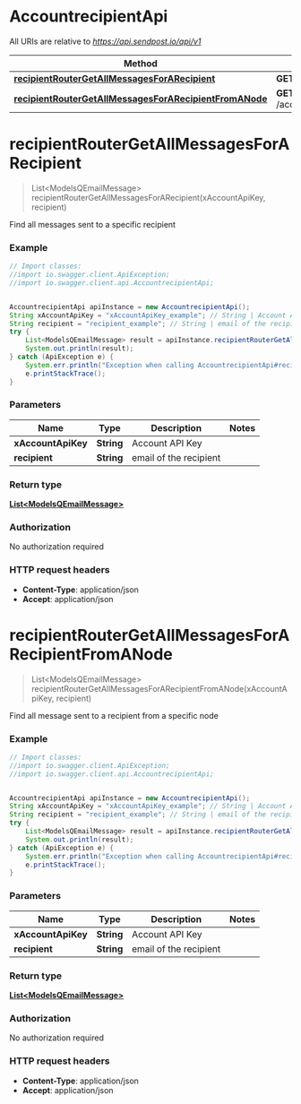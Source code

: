 # AccountrecipientApi

All URIs are relative to *https://api.sendpost.io/api/v1*

Method | HTTP request | Description
------------- | ------------- | -------------
[**recipientRouterGetAllMessagesForARecipient**](AccountrecipientApi.md#recipientRouterGetAllMessagesForARecipient) | **GET** /account/recipient/{recipient}/messages | 
[**recipientRouterGetAllMessagesForARecipientFromANode**](AccountrecipientApi.md#recipientRouterGetAllMessagesForARecipientFromANode) | **GET** /account/recipient/node/{recipient}/messages | 


<a name="recipientRouterGetAllMessagesForARecipient"></a>
# **recipientRouterGetAllMessagesForARecipient**
> List&lt;ModelsQEmailMessage&gt; recipientRouterGetAllMessagesForARecipient(xAccountApiKey, recipient)



Find all messages sent to a specific recipient

### Example
```java
// Import classes:
//import io.swagger.client.ApiException;
//import io.swagger.client.api.AccountrecipientApi;


AccountrecipientApi apiInstance = new AccountrecipientApi();
String xAccountApiKey = "xAccountApiKey_example"; // String | Account API Key
String recipient = "recipient_example"; // String | email of the recipient
try {
    List<ModelsQEmailMessage> result = apiInstance.recipientRouterGetAllMessagesForARecipient(xAccountApiKey, recipient);
    System.out.println(result);
} catch (ApiException e) {
    System.err.println("Exception when calling AccountrecipientApi#recipientRouterGetAllMessagesForARecipient");
    e.printStackTrace();
}
```

### Parameters

Name | Type | Description  | Notes
------------- | ------------- | ------------- | -------------
 **xAccountApiKey** | **String**| Account API Key |
 **recipient** | **String**| email of the recipient |

### Return type

[**List&lt;ModelsQEmailMessage&gt;**](ModelsQEmailMessage.md)

### Authorization

No authorization required

### HTTP request headers

 - **Content-Type**: application/json
 - **Accept**: application/json

<a name="recipientRouterGetAllMessagesForARecipientFromANode"></a>
# **recipientRouterGetAllMessagesForARecipientFromANode**
> List&lt;ModelsQEmailMessage&gt; recipientRouterGetAllMessagesForARecipientFromANode(xAccountApiKey, recipient)



Find all message sent to a recipient from a specific node

### Example
```java
// Import classes:
//import io.swagger.client.ApiException;
//import io.swagger.client.api.AccountrecipientApi;


AccountrecipientApi apiInstance = new AccountrecipientApi();
String xAccountApiKey = "xAccountApiKey_example"; // String | Account API Key
String recipient = "recipient_example"; // String | email of the recipient
try {
    List<ModelsQEmailMessage> result = apiInstance.recipientRouterGetAllMessagesForARecipientFromANode(xAccountApiKey, recipient);
    System.out.println(result);
} catch (ApiException e) {
    System.err.println("Exception when calling AccountrecipientApi#recipientRouterGetAllMessagesForARecipientFromANode");
    e.printStackTrace();
}
```

### Parameters

Name | Type | Description  | Notes
------------- | ------------- | ------------- | -------------
 **xAccountApiKey** | **String**| Account API Key |
 **recipient** | **String**| email of the recipient |

### Return type

[**List&lt;ModelsQEmailMessage&gt;**](ModelsQEmailMessage.md)

### Authorization

No authorization required

### HTTP request headers

 - **Content-Type**: application/json
 - **Accept**: application/json

